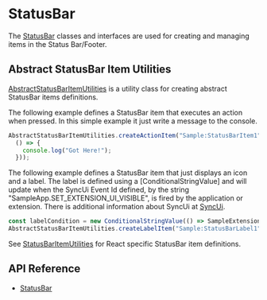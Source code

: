 # StatusBar

The [StatusBar]($ui-abstract:StatusBar) classes and interfaces are used for creating and managing items in the Status Bar/Footer.

## Abstract StatusBar Item Utilities

[AbstractStatusBarItemUtilities]($ui-abstract) is a utility class for creating abstract StatusBar items definitions.

The following example defines a StatusBar item that executes an action when pressed. In this simple example it just write a message to the console.

```ts
AbstractStatusBarItemUtilities.createActionItem("Sample:StatusBarItem1", StatusBarSection.Center, 100, "icon-developer", "Test tool-tip",
  () => {
    console.log("Got Here!");
  }));
```

The following example defines a StatusBar item that just displays an icon and a label. The label is defined using a [ConditionalStringValue] and will update when the SyncUi Event Id defined, by the string "SampleApp.SET_EXTENSION_UI_VISIBLE", is fired by the application or extension. There is additional information about SyncUi at [SyncUi]($ui-framework:SyncUi).

```ts
const labelCondition = new ConditionalStringValue(() => SampleExtensionStateManager.isExtensionUiVisible ? "Active" : "Inactive", ["SampleApp.SET_EXTENSION_UI_VISIBLE"]);
AbstractStatusBarItemUtilities.createLabelItem("Sample:StatusBarLabel1", StatusBarSection.Center, 200, "icon-hand-2", labelCondition, undefined);
```

See [StatusBarItemUtilities]($ui-framework) for React specific StatusBar item definitions.

## API Reference

- [StatusBar]($ui-abstract:StatusBar)
